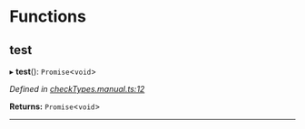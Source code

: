 

# Functions

<a id="test"></a>

##  test

▸ **test**(): `Promise`<`void`>

*Defined in [checkTypes.manual.ts:12](https://github.com/polkadot-js/api/blob/ada4992/packages/api/src/checkTypes.manual.ts#L12)*

**Returns:** `Promise`<`void`>

___

